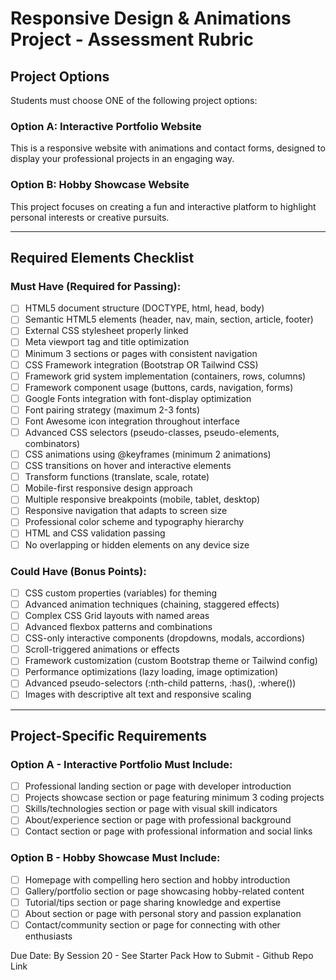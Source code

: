 # Responsive Design & Animations Project - Assessment Rubric

## **Project Options**

Students must choose ONE of the following project options:

### **Option A: Interactive Portfolio Website**

This is a responsive website with animations and contact forms, designed to display your professional projects in an engaging way.

### **Option B: Hobby Showcase Website**

This project focuses on creating a fun and interactive platform to highlight personal interests or creative pursuits.

---

## **Required Elements Checklist**

### **Must Have (Required for Passing):**

- [ ] HTML5 document structure (DOCTYPE, html, head, body)
- [ ] Semantic HTML5 elements (header, nav, main, section, article, footer)
- [ ] External CSS stylesheet properly linked
- [ ] Meta viewport tag and title optimization
- [ ] Minimum 3 sections or pages with consistent navigation
- [ ] CSS Framework integration (Bootstrap OR Tailwind CSS)
- [ ] Framework grid system implementation (containers, rows, columns)
- [ ] Framework component usage (buttons, cards, navigation, forms)
- [ ] Google Fonts integration with font-display optimization
- [ ] Font pairing strategy (maximum 2-3 fonts)
- [ ] Font Awesome icon integration throughout interface
- [ ] Advanced CSS selectors (pseudo-classes, pseudo-elements, combinators)
- [ ] CSS animations using @keyframes (minimum 2 animations)
- [ ] CSS transitions on hover and interactive elements
- [ ] Transform functions (translate, scale, rotate)
- [ ] Mobile-first responsive design approach
- [ ] Multiple responsive breakpoints (mobile, tablet, desktop)
- [ ] Responsive navigation that adapts to screen size
- [ ] Professional color scheme and typography hierarchy
- [ ] HTML and CSS validation passing
- [ ] No overlapping or hidden elements on any device size

### **Could Have (Bonus Points):**

- [ ] CSS custom properties (variables) for theming
- [ ] Advanced animation techniques (chaining, staggered effects)
- [ ] Complex CSS Grid layouts with named areas
- [ ] Advanced flexbox patterns and combinations
- [ ] CSS-only interactive components (dropdowns, modals, accordions)
- [ ] Scroll-triggered animations or effects
- [ ] Framework customization (custom Bootstrap theme or Tailwind config)
- [ ] Performance optimizations (lazy loading, image optimization)
- [ ] Advanced pseudo-selectors (:nth-child patterns, :has(), :where())
- [ ] Images with descriptive alt text and responsive scaling

---

## **Project-Specific Requirements**

### **Option A - Interactive Portfolio Must Include:**

- [ ] Professional landing section or page with developer introduction
- [ ] Projects showcase section or page featuring minimum 3 coding projects
- [ ] Skills/technologies section or page with visual skill indicators
- [ ] About/experience section or page with professional background
- [ ] Contact section or page with professional information and social links

### **Option B - Hobby Showcase Must Include:**

- [ ] Homepage with compelling hero section and hobby introduction
- [ ] Gallery/portfolio section or page showcasing hobby-related content
- [ ] Tutorial/tips section or page sharing knowledge and expertise
- [ ] About section or page with personal story and passion explanation
- [ ] Contact/community section or page for connecting with other enthusiasts

Due Date: By Session 20 - See Starter Pack
How to Submit - Github Repo Link
